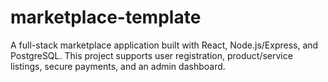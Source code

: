 # marketplace-template
A full-stack marketplace application built with React, Node.js/Express, and PostgreSQL. This project supports user registration, product/service listings, secure payments, and an admin dashboard.
